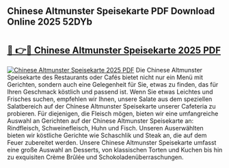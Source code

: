 ## Chinese Altmunster Speisekarte PDF Download Online 2025 52DYb

# <h2><a href="http://gc7xd6.nevu.top/?p=Chinese+Altmunster+Speisekarte">🔗 👉🔴 Chinese Altmunster Speisekarte 2025 PDF</a></h2>

[![Chinese Altmunster Speisekarte 2025 PDF](https://i.imgur.com/dBaPXMq.png)](http://gc7xd6.nevu.top/?p=Chinese+Altmunster+Speisekarte)
Die Chinese Altmunster Speisekarte des Restaurants oder Cafés bietet nicht nur ein Menü mit Gerichten, sondern auch eine Gelegenheit für Sie, etwas zu finden, das für Ihren Geschmack köstlich und passend ist. Wenn Sie etwas Leichtes und Frisches suchen, empfehlen wir Ihnen, unsere Salate aus dem speziellen Salatbereich auf der Chinese Altmunster Speisekarte unserer Cafeteria zu probieren. Für diejenigen, die Fleisch mögen, bieten wir eine umfangreiche Auswahl an Gerichten auf der Chinese Altmunster Speisekarte an: Rindfleisch, Schweinefleisch, Huhn und Fisch. Unseren Auserwählten bieten wir köstliche Gerichte wie Schaschlik und Steak an, die auf dem Feuer zubereitet werden. Unsere Chinese Altmunster Speisekarte umfasst eine große Auswahl an Desserts, von klassischen Torten und Kuchen bis hin zu exquisiten Crème Brûlée und Schokoladenüberraschungen.
